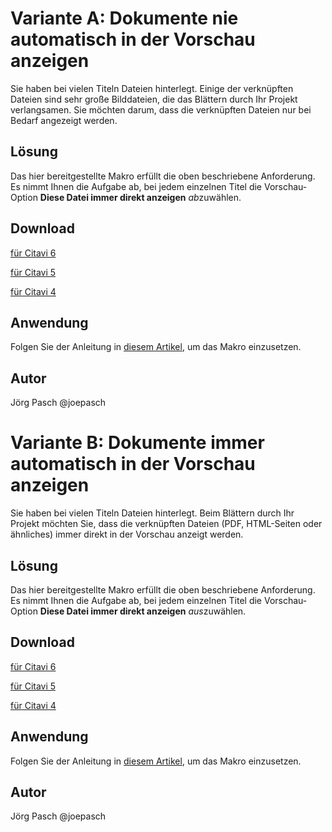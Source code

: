 # Variante A: Dokumente **nie** automatisch in der Vorschau anzeigen

Sie haben bei vielen Titeln Dateien hinterlegt. Einige der verknüpften Dateien sind sehr große Bilddateien, die das Blättern durch Ihr Projekt verlangsamen. Sie möchten darum, dass die verknüpften Dateien nur bei Bedarf angezeigt werden.

## Lösung
Das hier bereitgestellte Makro erfüllt die oben beschriebene Anforderung. Es nimmt Ihnen die Aufgabe ab, bei jedem einzelnen Titel die Vorschau-Option **Diese Datei immer direkt anzeigen** *ab*zuwählen.

## Download
[für Citavi 6](C6_Set_All_Files_Preview_Behaviour_To_ShowEntryPage.cs)

[für Citavi 5](C4_Set_All_Files_Preview_Behaviour_To_ShowEntryPage.cs)

[für Citavi 4](C4_Set_All_Files_Preview_Behaviour_To_ShowEntryPage.cs)


## Anwendung
Folgen Sie der Anleitung in [diesem Artikel](\readme.de.md), um das Makro einzusetzen.

## Autor
Jörg Pasch @joepasch

# Variante B: Dokumente **immer** automatisch in der Vorschau anzeigen

Sie haben bei vielen Titeln Dateien hinterlegt. Beim Blättern durch Ihr Projekt möchten Sie, dass die verknüpften Dateien (PDF, HTML-Seiten oder ähnliches) immer direkt in der Vorschau anzeigt werden.

## Lösung
Das hier bereitgestellte Makro erfüllt die oben beschriebene Anforderung. Es nimmt Ihnen die Aufgabe ab, bei jedem einzelnen Titel die Vorschau-Option **Diese Datei immer direkt anzeigen** *aus*zuwählen.

## Download
[für Citavi 6](C6_Set_All_Files_Preview_Behaviour_To_SkipEntryPage.cs)

[für Citavi 5](C4_Set_All_Files_Preview_Behaviour_To_SkipEntryPage.cs)

[für Citavi 4](C4_Set_All_Files_Preview_Behaviour_To_SkipEntryPage.cs)


## Anwendung
Folgen Sie der Anleitung in [diesem Artikel](\readme.de.md), um das Makro einzusetzen.

## Autor
Jörg Pasch @joepasch